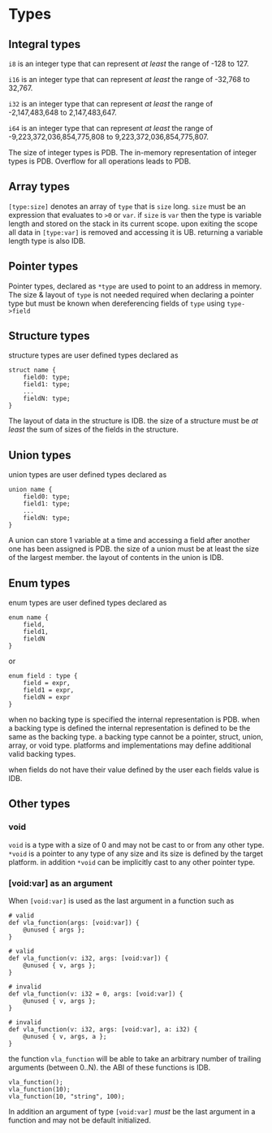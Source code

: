 # Types

## Integral types

`i8` is an integer type that can represent *at least* the range of -128 to 127.

`i16` is an integer type that can represent *at least* the range of -32,768 to 32,767.

`i32` is an integer type that can represent *at least* the range of -2,147,483,648 to 2,147,483,647.

`i64` is an integer type that can represent *at least* the range of -9,223,372,036,854,775,808 to 9,223,372,036,854,775,807.

The size of integer types is PDB.
The in-memory representation of integer types is PDB.
Overflow for all operations leads to PDB.

## Array types

`[type:size]` denotes an array of `type` that is `size` long.
`size` must be an expression that evaluates to `>0` or `var`.
if `size` is `var` then the type is variable length and stored
on the stack in its current scope. upon exiting the scope all data in
`[type:var]` is removed and accessing it is UB. returning a variable length type is also IDB.

## Pointer types

Pointer types, declared as `*type` are used to point to an address in memory. The size & layout of `type` is not needed required when declaring a pointer type but must be known when dereferencing fields of `type` using `type->field`

## Structure types

structure types are user defined types declared as
```ct
struct name {
    field0: type;
    field1: type;
    ...
    fieldN: type;
}
```

The layout of data in the structure is IDB.
the size of a structure must be *at least* the sum of sizes of the fields in the structure.

## Union types

union types are user defined types declared as
```ct
union name {
    field0: type;
    field1: type;
    ...
    fieldN: type;
}
```

A union can store 1 variable at a time and accessing a field after another one has been assigned is PDB. the size of a union must be at least the size of the largest member. the layout of contents in the union is IDB.

## Enum types

enum types are user defined types declared as

```ct
enum name {
    field,
    field1,
    fieldN
}
```
or
```ct
enum field : type {
    field = expr,
    field1 = expr,
    fieldN = expr
}
```

when no backing type is specified the internal representation is PDB.
when a backing type is defined the internal representation is defined to be the same as the backing type. a backing type cannot be a pointer, struct, union, array, or void type. platforms and implementations may define additional valid backing types.

when fields do not have their value defined by the user each fields value is IDB.

## Other types

### void
`void` is a type with a size of 0 and may not be cast to or from any other type.
`*void` is a pointer to any type of any size and its size is defined by the target platform.
in addition `*void` can be implicitly cast to any other pointer type.

### [void:var] as an argument

When `[void:var]` is used as the last argument in a function such as

```ct
# valid
def vla_function(args: [void:var]) {
    @unused { args };
}

# valid
def vla_function(v: i32, args: [void:var]) {
    @unused { v, args };
}

# invalid
def vla_function(v: i32 = 0, args: [void:var]) {
    @unused { v, args };
}

# invalid
def vla_function(v: i32, args: [void:var], a: i32) {
    @unused { v, args, a };
}
```

the function `vla_function` will be able to take an arbitrary number of trailing arguments (between 0..N). the ABI of these functions is IDB.

```ct
vla_function();
vla_function(10);
vla_function(10, "string", 100);
```

In addition an argument of type `[void:var]` *must* be the last argument in a function and may not be default initialized.